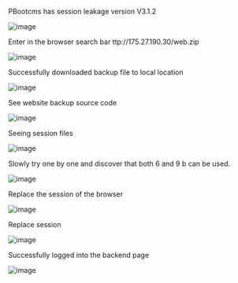 
PBootcms has session leakage
version V3.1.2

![image](https://github.com/juraorab/cve/assets/93175727/7e37e538-e0d3-424e-bab8-b0069f61decf)

Enter in the browser search bar ttp://175.27.190.30/web.zip

![image](https://github.com/juraorab/cve/assets/93175727/1e949220-45f3-4050-9b39-c3cea438e5ec)


Successfully downloaded backup file to local location

![image](https://github.com/juraorab/cve/assets/93175727/68db5957-ff28-43c0-81ab-8853a2365f1f)


See website backup source code

![image](https://github.com/juraorab/cve/assets/93175727/c32b7b9a-a7eb-47ce-b4af-f342a70f6148)


Seeing session files

![image](https://github.com/juraorab/cve/assets/93175727/f9d2d29f-3446-44d8-ad83-7d8931990920)


Slowly try one by one and discover that both 6 and 9 b can be used.

![image](https://github.com/juraorab/cve/assets/93175727/f897c88e-acc0-4339-b775-49ef1c6cb42c)




Replace the session of the browser

![image](https://github.com/juraorab/cve/assets/93175727/8a9367e7-eae8-444d-a17d-64fa67ecc221)


Replace session

![image](https://github.com/juraorab/cve/assets/93175727/b1fe6472-a99d-4045-859f-71305a2046ea)


Successfully logged into the backend page

![image](https://github.com/juraorab/cve/assets/93175727/0ed1c8ef-0972-4f08-9190-b72d4a5f5073)

